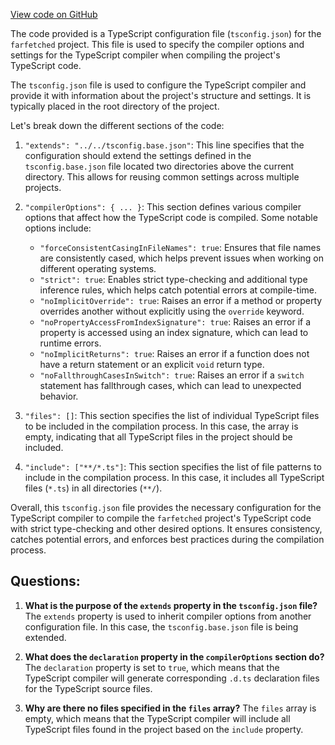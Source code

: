 [View code on GitHub](https://github.com/igorkamyshev/farfetched/packages/zod/tsconfig.json)

The code provided is a TypeScript configuration file (`tsconfig.json`) for the `farfetched` project. This file is used to specify the compiler options and settings for the TypeScript compiler when compiling the project's TypeScript code.

The `tsconfig.json` file is used to configure the TypeScript compiler and provide it with information about the project's structure and settings. It is typically placed in the root directory of the project.

Let's break down the different sections of the code:

1. `"extends": "../../tsconfig.base.json"`: This line specifies that the configuration should extend the settings defined in the `tsconfig.base.json` file located two directories above the current directory. This allows for reusing common settings across multiple projects.

2. `"compilerOptions": { ... }`: This section defines various compiler options that affect how the TypeScript code is compiled. Some notable options include:
   - `"forceConsistentCasingInFileNames": true`: Ensures that file names are consistently cased, which helps prevent issues when working on different operating systems.
   - `"strict": true`: Enables strict type-checking and additional type inference rules, which helps catch potential errors at compile-time.
   - `"noImplicitOverride": true`: Raises an error if a method or property overrides another without explicitly using the `override` keyword.
   - `"noPropertyAccessFromIndexSignature": true`: Raises an error if a property is accessed using an index signature, which can lead to runtime errors.
   - `"noImplicitReturns": true`: Raises an error if a function does not have a return statement or an explicit `void` return type.
   - `"noFallthroughCasesInSwitch": true`: Raises an error if a `switch` statement has fallthrough cases, which can lead to unexpected behavior.

3. `"files": []`: This section specifies the list of individual TypeScript files to be included in the compilation process. In this case, the array is empty, indicating that all TypeScript files in the project should be included.

4. `"include": ["**/*.ts"]`: This section specifies the list of file patterns to include in the compilation process. In this case, it includes all TypeScript files (`*.ts`) in all directories (`**/`).

Overall, this `tsconfig.json` file provides the necessary configuration for the TypeScript compiler to compile the `farfetched` project's TypeScript code with strict type-checking and other desired options. It ensures consistency, catches potential errors, and enforces best practices during the compilation process.
## Questions: 
 1. **What is the purpose of the `extends` property in the `tsconfig.json` file?**
The `extends` property is used to inherit compiler options from another configuration file. In this case, the `tsconfig.base.json` file is being extended.

2. **What does the `declaration` property in the `compilerOptions` section do?**
The `declaration` property is set to `true`, which means that the TypeScript compiler will generate corresponding `.d.ts` declaration files for the TypeScript source files.

3. **Why are there no files specified in the `files` array?**
The `files` array is empty, which means that the TypeScript compiler will include all TypeScript files found in the project based on the `include` property.